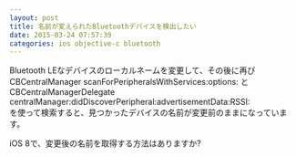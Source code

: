 ```yaml
---
layout: post
title: 名前が変えられたBluetoothデバイスを検出したい
date: 2015-03-24 07:57:39
categories: ios objective-c bluetooth
---
```

<!-- {% raw %} -->
<p>Bluetooth LEなデバイスのローカルネームを変更して、その後に再び<br>
  CBCentralManager scanForPeripheralsWithServices:options: と<br>
  CBCentralManagerDelegate centralManager:didDiscoverPeripheral:advertisementData:RSSI:<br>
を使って検索すると、見つかったデバイスの名前が変更前のままになっています。</p>

<p>iOS 8で、変更後の名前を取得する方法はありますか?</p>
<!-- {% endraw %} -->
